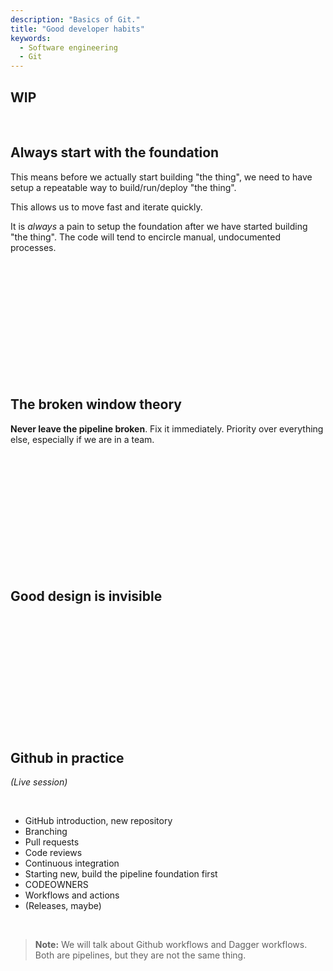 ```yaml
---
description: "Basics of Git."
title: "Good developer habits"
keywords:
  - Software engineering
  - Git
---
```


## WIP

<!-- https://blog.codinghorror.com/the-broken-window-theory/ -->

</br>

## Always start with the foundation

This means before we actually start building "the thing", we need to have setup a repeatable way to build/run/deploy "the thing".

This allows us to move fast and iterate quickly.

It is *always* a pain to setup the foundation after we have started building "the thing". The code will tend to encircle manual, undocumented processes.

</br>
</br>
</br>
</br>
</br>
</br>
</br>
</br>
</br>
</br>
</br>

## The broken window theory

**Never leave the pipeline broken**. Fix it immediately. Priority over everything else, especially if we are in a team.

</br>
</br>
</br>
</br>
</br>
</br>
</br>
</br>
</br>
</br>
</br>

## Good design is invisible

</br>
</br>
</br>
</br>
</br>
</br>
</br>
</br>
</br>
</br>
</br>

## Github in practice

*(Live session)*

</br>

- GitHub introduction, new repository
- Branching
- Pull requests
- Code reviews
- Continuous integration
- Starting new, build the pipeline foundation first
- CODEOWNERS
- Workflows and actions
- (Releases, maybe)

</br>

> **Note:** We will talk about Github workflows and Dagger workflows. Both are pipelines, but they are not the same thing.

</br>
</br>
</br>
</br>
</br>
</br>
</br>
</br>
</br>
</br>
</br>


</br>
</br>
</br>
</br>
</br>
</br>
</br>
</br>
</br>
</br>
</br>


</br>
</br>
</br>
</br>
</br>
</br>
</br>
</br>
</br>
</br>
</br>


</br>
</br>
</br>
</br>
</br>
</br>
</br>
</br>
</br>
</br>
</br>


</br>
</br>
</br>
</br>
</br>
</br>
</br>
</br>
</br>
</br>
</br>


</br>
</br>
</br>
</br>
</br>
</br>
</br>
</br>
</br>
</br>
</br>


</br>
</br>
</br>
</br>
</br>
</br>
</br>
</br>
</br>
</br>
</br>


</br>
</br>
</br>
</br>
</br>
</br>
</br>
</br>
</br>
</br>
</br>
